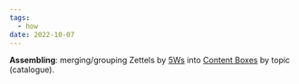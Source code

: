 ```yaml
---
tags:
  - how
date: 2022-10-07
---
```


**Assembling**: merging/grouping Zettels by [5Ws](..\The%205%20Ws%20and%201%20H.md) into [Content Boxes](..\Content%20Box.md) by topic (catalogue).
